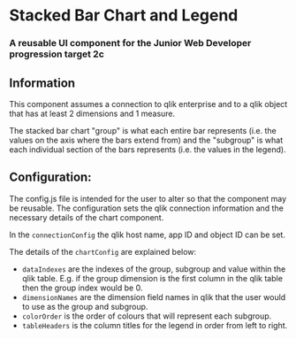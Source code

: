# Stacked Bar Chart and Legend
### A reusable UI component for the Junior Web Developer progression target 2c

## Information
This component assumes a connection to qlik enterprise and to a qlik object that has at least 2 dimensions and 1 measure.

The stacked bar chart "group" is what each entire bar represents (i.e. the values on the axis where the bars extend from) and the "subgroup" is what each individual section of the bars represents (i.e. the values in the legend).

## Configuration:
The config.js file is intended for the user to alter so that the component may be reusable.
The configuration sets the qlik connection information and the necessary details of the chart component.

In the `connectionConfig` the qlik host name, app ID and object ID can be set.

The details of the `chartConfig` are explained below:

* `dataIndexes` are the indexes of the group, subgroup and value within the qlik table. E.g. if the group dimension is the first column in the qlik table then the group index would be 0.
* `dimensionNames` are the dimension field names in qlik that the user would to use as the group and subgroup.
* `colorOrder` is the order of colours that will represent each subgroup.
* `tableHeaders` is the column titles for the legend in order from left to right.
